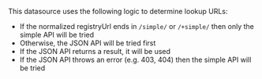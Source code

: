 This datasource uses the following logic to determine lookup URLs:

- If the normalized registryUrl ends in `/simple/` or `/+simple/` then only the simple API will be tried
- Otherwise, the JSON API will be tried first
- If the JSON API returns a result, it will be used
- If the JSON API throws an error (e.g. 403, 404) then the simple API will be tried

